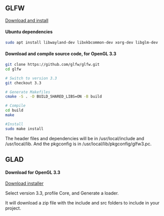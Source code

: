 ## GLFW
[Download and install](https://github.com/glfw/glfw)

#### Ubuntu dependencies

```bash
sudo apt install libwayland-dev libxkbcommon-dev xorg-dev libglm-dev
```

#### Download and compile source code, for OpenGL 3.3

```bash
git clone https://github.com/glfw/glfw.git
cd glfw

# Switch to version 3.3
git checkout 3.3 

# Generate Makefiles
cmake -S . -D BUILD_SHARED_LIBS=ON -B build

# Compile
cd build
make

#Install
sudo make install
```

The header files and dependencies will be in /usr/local/include and /usr/local/lib. And the pkgconfig is in /usr/local/lib/pkgconfig/glfw3.pc.

## GLAD

#### Download for OpenGL 3.3

[Download installer](https://glad.dav1d.de/)

Select version 3.3, profile Core, and Generate a loader.

It will download a zip file with the include and src folders to include in your project. 
